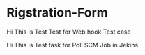 # Rigstration-Form
Hi This is Test Test for Web hook Test case


Hi This is Test task for Poll SCM Job in Jekins 
